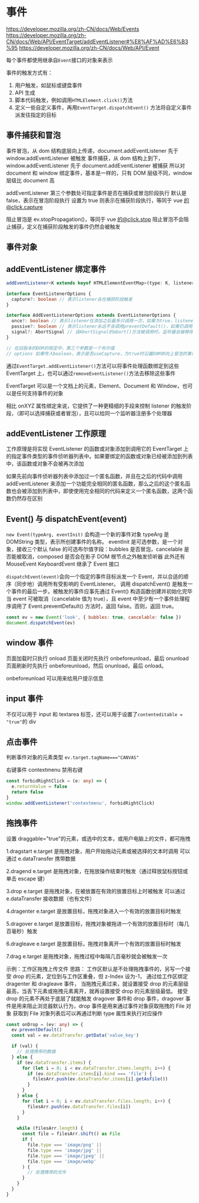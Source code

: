 # 事件

https://developer.mozilla.org/zh-CN/docs/Web/Events
https://developer.mozilla.org/zh-CN/docs/Web/API/EventTarget/addEventListener#%E8%AF%AD%E6%B3%95
https://developer.mozilla.org/zh-CN/docs/Web/API/Event

每个事件都使用继承自`Event`接口的对象来表示

事件的触发方式有：

1. 用户触发，如鼠标或键盘事件
2. API 生成
3. 脚本代码触发，例如调用`HTMLElement.click()`方法
4. 定义一些自定义事件，再用`EventTarget.dispatchEvent()` 方法将自定义事件派发往指定的目标

## 事件捕获和冒泡

事件冒泡，从 dom 结构底层向上传递，document.addEventListener 先于 window.addEventListener 被触发
事件捕获，从 dom 结构上到下，window.addEventListener 先于 document.addEventListener 被捕获
所以对 document 和 window 绑定事件，基本是一样的，只有 DOM 层级不同，window 层级比 document 高

addEventListener 第三个参数处可指定事件是否在捕获或冒泡阶段执行
默认是 false，表示在冒泡阶段执行
设置为 true 则表示在捕获阶段执行，等同于 vue 的@click.capture

阻止冒泡是 ev.stopPropagation()，等同于 vue 的@click.stop
阻止冒泡不会阻止捕获，定义在捕获阶段触发的事件仍然会被触发

## 事件对象

## addEventListener 绑定事件

```ts
addEventListener<K extends keyof HTMLElementEventMap>(type: K, listener: (this: HTMLElement, ev: HTMLElementEventMap[K]) => any, options?: boolean | AddEventListenerOptions): void;

interface EventListenerOptions {
  capture?: boolean // 表示listener会在捕获阶段触发
}

interface AddEventListenerOptions extends EventListenerOptions {
  once?: boolean // 表示listener在添加之后最多只调用一次，如果为true，listener会在其被调用之后自动移除
  passive?: boolean // 表示listener永远不会调用preventDefault()，如果仍调用了，会被忽略且抛出控制台警告
  signal?: AbortSignal // 该AbortSignal的abort()方法被调用时，监听器会被移除
}

// 在旧版本的DOM的规定中，第三个参数是一个布尔值
// options 如果传入boolean，表示是否useCapture，为true时沿着DOM树向上冒泡的事件不会触发listener
```

通过`EventTarget.addEventListener()`方法可以将事件处理函数绑定到这些 EventTarget 上，也可以通过`removeEventListener()`方法去移除这些事件

EventTarget 可以是一个文档上的元素，Element、Document 和 Window，也可以是任何支持事件的对象

相比 onXYZ 属性绑定来说，它提供了一种更精细的手段来控制 listener 的触发阶段，（即可以选择捕获或者冒泡），且可以给同一个监听器注册多个处理器

## addEventListener 工作原理

工作原理是将实现 EventListener 的函数或对象添加到调用它的 EventTarget 上的指定事件类型的事件侦听器列表中。如果要绑定的函数或对象已经被添加到列表中，该函数或对象不会被再次添加

如果先前向事件侦听器列表中添加过一个匿名函数，并且在之后的代码中调用 addEventListener 来添加一个功能完全相同的匿名函数，那么之后的这个匿名函数也会被添加到列表中，即使使用完全相同的代码来定义一个匿名函数，这两个函数仍然存在区别

## Event() 与 dispatchEvent(event)

`new Event(typeArg, eventInit)` 会构造一个新的事件对象
typeArg 是 DOMString 类型，表示所创建事件的名称。
eventInit 是可选参数，是一个对象，接收三个默认 false 的可选布尔值字段：bubbles 是否冒泡，cancelable 是否能被取消，composed 是否会在影子 DOM 根节点之外触发侦听器
此外还有 MouseEvent KeyboardEvent 继承了 Event 接口

`dispatchEvent(event)`会向一个指定的事件目标派发一个 Event，并以合适的顺序（同步地）调用所有受影响的 EventListener。
调用 dispatchEvent() 是触发一个事件的最后一步。被触发的事件应事先通过 Event() 构造函数创建并初始化完毕
当 event 可被取消（cancelable 值为 true），且 event 中至少有一个事件处理程序调用了 Event.preventDefault() 方法时，返回 false。否则，返回 true。

```js
const ev = new Event('look', { bubbles: true, cancelable: false })
document.dispatchEvent(ev)
```

## window 事件

页面加载时只执行 onload
页面关闭时先执行 onbeforeunload，最后 onunload
页面刷新时先执行 onbeforeunload，然后 onunload，最后 onload。

onbeforeunload 可以用来给用户提示信息

## input 事件

不仅可以用于 input 和 textarea 标签，还可以用于设置了`contenteditable = "true"`的 div

## 点击事件

判断事件对象的元素类型
`ev.target.tagName==="CANVAS"`

右键事件
contextmenu
禁用右键

```ts
const forbidRightClick = (e: any) => {
  e.returnValue = false
  return false
}
window.addEventListener('contextmenu', forbidRightClick)
```

## 拖拽事件

设置 draggable="true"的元素，或选中的文本，或用户电脑上的文件，都可拖拽

1.dragstart
e.target 是拖拽对象，用户开始拖动元素或被选择的文本时调用
可以通过 e.dataTransfer 携带数据

2.dragend
e.target 是拖拽对象，在拖放操作结束时触发（通过释放鼠标按钮或单击 escape 键）

3.drop
e.target 是拖拽对象，在被放置在有效的放置目标上时被触发
可以通过 e.dataTransfer 接收数据（也有文件）

4.dragenter
e.target 是放置目标，拖拽对象进入一个有效的放置目标时触发

5.dragover
e.target 是放置目标，拖拽对象被拖进一个有效的放置目标时（每几百毫秒）触发

6.dragleave
e.target 是放置目标，拖拽对象离开一个有效的放置目标时触发

7.drag
e.target 是拖拽对象，拖拽过程中每隔几百毫秒就会被触发一次

示例：工作区拖拽上传文件
思路：
工作区默认是不处理拖拽事件的，另写一个接受 drop 的元素，定位到与工作区重叠，但 z-Index 设为-1，
通过给工作区绑定 dragenter 和 dragleave 事件，
当拖拽元素过来，就设置接受 drop 的元素层级最高，当丢下元素或拖拽元素离开，就再设置接受 drop 的元素层级最低。
接受 drop 的元素不再处于底层了就能触发 dragover 事件和 drop 事件，dragover 事件是用来阻止浏览器默认行为，drop 事件是用来通过事件对象获取拖拽的 File 对象
获取到 File 对象列表后可以再通过判断 type 属性来执行对应操作

```ts
const onDrop = (ev: any) => {
  ev.preventDefault()
  const val = ev.dataTransfer.getData('value_key')

  if (val) {
    // 处理携带的数据
  } else {
    if (ev.dataTransfer.items) {
      for (let i = 0; i < ev.dataTransfer.items.length; i++) {
        if (ev.dataTransfer.items[i].kind === 'file') {
          filesArr.push(ev.dataTransfer.items[i].getAsFile())
        }
      }
    } else {
      for (let i = 0; i < ev.dataTransfer.files.length; i++) {
        filesArr.push(ev.dataTransfer.files[i])
      }
    }

    while (filesArr.length) {
      const file = filesArr.shift() as File
      if (
        file.type === 'image/png' ||
        file.type === 'image/jpg' ||
        file.type === 'image/jpeg' ||
        file.type === 'image/webp'
      ) {
        // 处理携带的文件
      }
    }
  }
}
```
